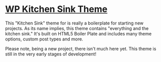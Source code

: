 # [WP Kitchen Sink Theme](http://sarawilliams.me)

This "Kitchen Sink" theme for is really a boilerplate for starting new projects. As its name implies, this theme contains "everything and the kitchen sink." It's built on HTML5 Boiler Plate and includes many theme options, custom post types and more.

Please note, being a new project, there isn't much here yet. This theme is still in the very early stages of development!